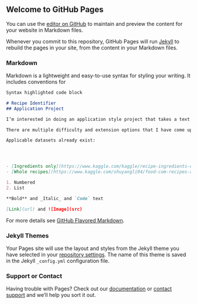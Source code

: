 ## Welcome to GitHub Pages

You can use the [editor on GitHub](https://github.com/mdortignacq/cs152project/edit/gh-pages/index.md) to maintain and preview the content for your website in Markdown files.

Whenever you commit to this repository, GitHub Pages will run [Jekyll](https://jekyllrb.com/) to rebuild the pages in your site, from the content in your Markdown files.

### Markdown

Markdown is a lightweight and easy-to-use syntax for styling your writing. It includes conventions for

```markdown
Syntax highlighted code block

# Recipe Identifier
## Application Project

I’m interested in doing an application style project that takes a text file of recipes and/or ingredient lists, and uses a neural network to determine what the recipe makes. 

There are multiple difficulty and extension options that I have come up with. The most likely to succeed would be inputting entire recipes (ingredients, cooking techniques, oven temperature, etc.) within a food category such as baked goods. Options to extend the difficulty for the neural network include inputting only the ingredients and their quantities and/or expanding the types of dishes included. How fine-grained the identification parameters are could also be adjusted to make the problem harder or easier. Is “cake” a good enough answer or does the neural network need to specify “gooey butter cake”?

Applicable datasets already exist:




- [Ingredients only](https://www.kaggle.com/kaggle/recipe-ingredients-dataset?select=train.json) 
- [Whole recipes](https://www.kaggle.com/shuyangli94/food-com-recipes-and-user-interactions)

1. Numbered
2. List

**Bold** and _Italic_ and `Code` text

[Link](url) and ![Image](src)
```

For more details see [GitHub Flavored Markdown](https://guides.github.com/features/mastering-markdown/).

### Jekyll Themes

Your Pages site will use the layout and styles from the Jekyll theme you have selected in your [repository settings](https://github.com/mdortignacq/cs152project/settings). The name of this theme is saved in the Jekyll `_config.yml` configuration file.

### Support or Contact

Having trouble with Pages? Check out our [documentation](https://docs.github.com/categories/github-pages-basics/) or [contact support](https://support.github.com/contact) and we’ll help you sort it out.
